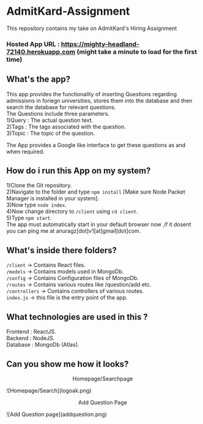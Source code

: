 # AdmitKard-Assignment
This repository contains my take on AdmitKard's Hiring Assignment

### Hosted App URL : https://mighty-headland-72140.herokuapp.com   (might take a minute to load for the first time)

## What's the app?
This app provides the functionality of inserting Questions regarding admissions in foriegn universities, stores them into the database and then search the database for relevant questions.  
The Questions include three parameters.  
1)Query : The actual question text.  
2)Tags  : The tags associated with the question.  
3)Topic : The topic of the question.  

The App provides a Google like interface to get these questions as and when required.

## How do i run this App on my system?
1)Clone the Git repository.  
2)Navigate to the folder and type `npm install` [Make sure Node Packet Manager is installed in your system].  
3)Now type `node index`.  
4)Now change directory to `/client` using `cd client`.  
5)Type `npm start`.  
The app must automatically start in your default browser now ,if it dosent you can ping me at anuragz[dot]v1[at]gmail[dot]com. 

## What's inside there folders?
`/client` -> Contains React files.  
`/models` -> Contains models used in MongoDb.  
`/config` -> Contains Configuration files of MongoDb.   
`/routes` -> Contains various routes like /question/add etc.   
`/controllers` -> Contains controllers of various routes.    
`index.js` -> this file is the entry point of the app.   

## What technologies are used in this ?
Frontend : ReactJS.  
Backend  : NodeJS.   
Database : MongoDb (Atlas). 


## Can you show me how it looks?
<p align="center"> Homepage/Searchpage</p>
![Homepage/Search](logoak.png)
<p align="center">Add Question Page</p>
![Add Question page](addquestion.png)
